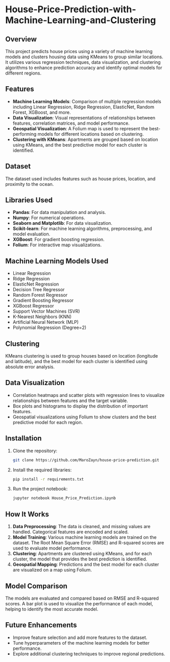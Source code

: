 # House-Price-Prediction-with-Machine-Learning-and-Clustering

## Overview
This project predicts house prices using a variety of machine learning models and clusters housing data using KMeans to group similar locations. It utilizes various regression techniques, data visualization, and clustering algorithms to enhance prediction accuracy and identify optimal models for different regions.

## Features
- **Machine Learning Models**: Comparison of multiple regression models including Linear Regression, Ridge Regression, ElasticNet, Random Forest, XGBoost, and more.
- **Data Visualization**: Visual representations of relationships between features, correlation matrices, and model performance.
- **Geospatial Visualization**: A Folium map is used to represent the best-performing models for different locations based on clustering.
- **Clustering with KMeans**: Apartments are grouped based on location using KMeans, and the best predictive model for each cluster is identified.

## Dataset
The dataset used includes features such as house prices, location, and proximity to the ocean.

## Libraries Used
- **Pandas**: For data manipulation and analysis.
- **Numpy**: For numerical operations.
- **Seaborn and Matplotlib**: For data visualization.
- **Scikit-learn**: For machine learning algorithms, preprocessing, and model evaluation.
- **XGBoost**: For gradient boosting regression.
- **Folium**: For interactive map visualizations.

## Machine Learning Models Used
- Linear Regression
- Ridge Regression
- ElasticNet Regression
- Decision Tree Regressor
- Random Forest Regressor
- Gradient Boosting Regressor
- XGBoost Regressor
- Support Vector Machines (SVR)
- K-Nearest Neighbors (KNN)
- Artificial Neural Network (MLP)
- Polynomial Regression (Degree=2)

## Clustering
KMeans clustering is used to group houses based on location (longitude and latitude), and the best model for each cluster is identified using absolute error analysis.

## Data Visualization
- Correlation heatmaps and scatter plots with regression lines to visualize relationships between features and the target variable.
- Box plots and histograms to display the distribution of important features.
- Geospatial visualizations using Folium to show clusters and the best predictive model for each region.

## Installation

1. Clone the repository:
   ```bash
   git clone https://github.com/MaroZayn/house-price-prediction.git
2. Install the required libraries:
   
   ```bash
   pip install -r requirements.txt
3. Run the project notebook:
   
   ```bash
   jupyter notebook House_Price_Prediction.ipynb

## How It Works

1. **Data Preprocessing**: The data is cleaned, and missing values are handled. Categorical features are encoded and scaled.
2. **Model Training**: Various machine learning models are trained on the dataset. The Root Mean Square Error (RMSE) and R-squared scores are used to evaluate model performance.
3. **Clustering**: Apartments are clustered using KMeans, and for each cluster, the model that provides the best prediction is identified.
4. **Geospatial Mapping**: Predictions and the best model for each cluster are visualized on a map using Folium.

## Model Comparison

The models are evaluated and compared based on RMSE and R-squared scores. A bar plot is used to visualize the performance of each model, helping to identify the most accurate model.

## Future Enhancements

- Improve feature selection and add more features to the dataset.
- Tune hyperparameters of the machine learning models for better performance.
- Explore additional clustering techniques to improve regional predictions.
